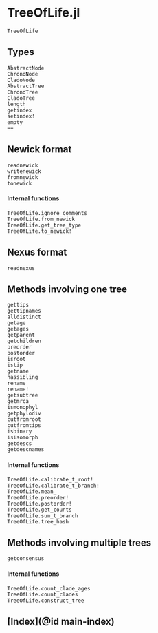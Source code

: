 # TreeOfLife.jl

```@docs
TreeOfLife
```

## Types

```@docs
AbstractNode
ChronoNode
CladoNode
AbstractTree
ChronoTree
CladoTree
length
getindex
setindex!
empty
==
```

## Newick format

```@docs
readnewick
writenewick
fromnewick
tonewick
```

#### Internal functions

```@docs
TreeOfLife.ignore_comments
TreeOfLife.from_newick
TreeOfLife.get_tree_type
TreeOfLife.to_newick!
```

## Nexus format

```@docs
readnexus
```

## Methods involving one tree

```@docs
gettips
gettipnames
alldistinct
getage
getages
getparent
getchildren
preorder
postorder
isroot
istip
getname
hassibling
rename
rename!
getsubtree
getmrca
ismonophyl
getphylodiv
cutfromroot
cutfromtips
isbinary
isisomorph
getdescs
getdescnames
```

#### Internal functions

```@docs
TreeOfLife.calibrate_t_root!
TreeOfLife.calibrate_t_branch!
TreeOfLife.mean_
TreeOfLife.preorder!
TreeOfLife.postorder!
TreeOfLife.get_counts
TreeOfLife.sum_t_branch
TreeOfLife.tree_hash
```

## Methods involving multiple trees

```@docs
getconsensus
```

#### Internal functions

```@docs
TreeOfLife.count_clade_ages
TreeOfLife.count_clades
TreeOfLife.construct_tree
```

## [Index](@id main-index)

```@index
```

